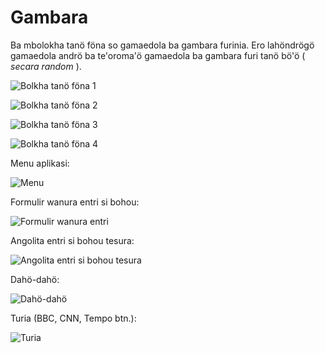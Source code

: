 # Gambara

Ba mbolokha tanö föna so gamaedola ba gambara furinia. Ero lahöndrögö gamaedola andrö ba te'oroma'ö gamaedola ba gambara furi tanö bö'ö ( _secara random_ ).

![Bolkha tanö föna 1](bola-bola_depan1.jpg)

![Bolkha tanö föna 2](bola-bola_depan2.jpg)

![Bolkha tanö föna 3](bola-bola_depan3.jpg)

![Bolkha tanö föna 4](bola-bola_depan4.jpg)

Menu aplikasi:

![Menu](bola-bola_menu.jpg)

Formulir wanura entri si bohou:

![Formulir wanura entri](bola-bola_menulis-entri.jpg)

Angolita entri si bohou tesura:

![Angolita entri si bohou tesura](bola-bola_entri-terbaru.jpg)

Dahö-dahö:

![Dahö-dahö](bola-bola_kuis.jpg)

Turia (BBC, CNN, Tempo btn.):

![Turia](bola-bola_news.jpg)

